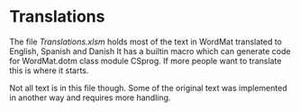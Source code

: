 # Translations
The file *Translations.xlsm* holds most of the text in WordMat translated to English, Spanish and Danish
It has a builtin macro which can generate code for WordMat.dotm class module CSprog.
If more people want to translate this is where it starts.

Not all text is in this file though. Some of the original text was implemented in another way and requires more handling.
